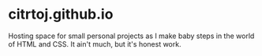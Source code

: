 # citrtoj.github.io
Hosting space for small personal projects as I make baby steps in the world of HTML and CSS. It ain't much, but it's honest work.